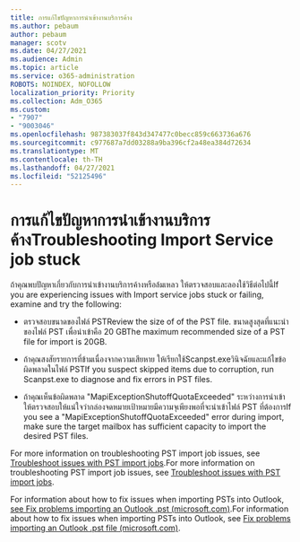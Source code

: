 ```yaml
---
title: การแก้ไขปัญหาการนําเข้างานบริการค้าง
ms.author: pebaum
author: pebaum
manager: scotv
ms.date: 04/27/2021
ms.audience: Admin
ms.topic: article
ms.service: o365-administration
ROBOTS: NOINDEX, NOFOLLOW
localization_priority: Priority
ms.collection: Adm_O365
ms.custom:
- "7907"
- "9003046"
ms.openlocfilehash: 987383037f843d347477c0becc859c663736a676
ms.sourcegitcommit: c977687a7dd03288a9ba396cf2a48ea384d72634
ms.translationtype: MT
ms.contentlocale: th-TH
ms.lasthandoff: 04/27/2021
ms.locfileid: "52125496"
---
```

# <a name="troubleshooting-import-service-job-stuck"></a><span data-ttu-id="13b4f-102">การแก้ไขปัญหาการนําเข้างานบริการค้าง</span><span class="sxs-lookup"><span data-stu-id="13b4f-102">Troubleshooting Import Service job stuck</span></span>

<span data-ttu-id="13b4f-103">ถ้าคุณพบปัญหาเกี่ยวกับการนําเข้างานบริการค้างหรือล้มเหลว ให้ตรวจสอบและลองใช้วิธีต่อไปนี้</span><span class="sxs-lookup"><span data-stu-id="13b4f-103">If you are experiencing issues with Import service jobs stuck or failing, examine and try the following:</span></span>

- <span data-ttu-id="13b4f-104">ตรวจสอบขนาดของไฟล์ PST</span><span class="sxs-lookup"><span data-stu-id="13b4f-104">Review the size of of the PST file.</span></span> <span data-ttu-id="13b4f-105">ขนาดสูงสุดที่แนะนําของไฟล์ PST เพื่อนําเข้าคือ 20 GB</span><span class="sxs-lookup"><span data-stu-id="13b4f-105">The maximum recommended size of a PST file for import is 20GB.</span></span>

- <span data-ttu-id="13b4f-106">ถ้าคุณสงสัยรายการที่ข้ามเนื่องจากความเสียหาย ให้เรียกใช้Scanpst.exeวินิจฉัยและแก้ไขข้อผิดพลาดในไฟล์ PST</span><span class="sxs-lookup"><span data-stu-id="13b4f-106">If you suspect skipped items due to corruption, run Scanpst.exe to diagnose and fix errors in PST files.</span></span>

- <span data-ttu-id="13b4f-107">ถ้าคุณเห็นข้อผิดพลาด "MapiExceptionShutoffQuotaExceeded" ระหว่างการนําเข้า ให้ตรวจสอบให้แน่ใจว่ากล่องจดหมายเป้าหมายมีความจุเพียงพอที่จะนําเข้าไฟล์ PST ที่ต้องการ</span><span class="sxs-lookup"><span data-stu-id="13b4f-107">If you see a "MapiExceptionShutoffQuotaExceeded" error during import, make sure the target mailbox has sufficient capacity to import the desired PST files.</span></span>

<span data-ttu-id="13b4f-108">For more information on troubleshooting PST import job issues, see [Troubleshoot issues with PST import jobs](https://docs.microsoft.com/office365/troubleshoot/pst-import-service/issues-with-pst-import-job).</span><span class="sxs-lookup"><span data-stu-id="13b4f-108">For more information on troubleshooting PST import job issues, see [Troubleshoot issues with PST import jobs](https://docs.microsoft.com/office365/troubleshoot/pst-import-service/issues-with-pst-import-job).</span></span>

<span data-ttu-id="13b4f-109">For information about how to fix issues when importing PSTs into Outlook, [see Fix problems importing an Outlook .pst (microsoft.com)](https://support.microsoft.com/topic/fix-problems-importing-an-outlook-pst-file-2d2e50dc-5c36-4ab2-ab50-f1be733b3d6e?ui=en-us&rs=en-us&ad=us).</span><span class="sxs-lookup"><span data-stu-id="13b4f-109">For information about how to fix issues when importing PSTs into Outlook, see [Fix problems importing an Outlook .pst file (microsoft.com)](https://support.microsoft.com/topic/fix-problems-importing-an-outlook-pst-file-2d2e50dc-5c36-4ab2-ab50-f1be733b3d6e?ui=en-us&rs=en-us&ad=us).</span></span>